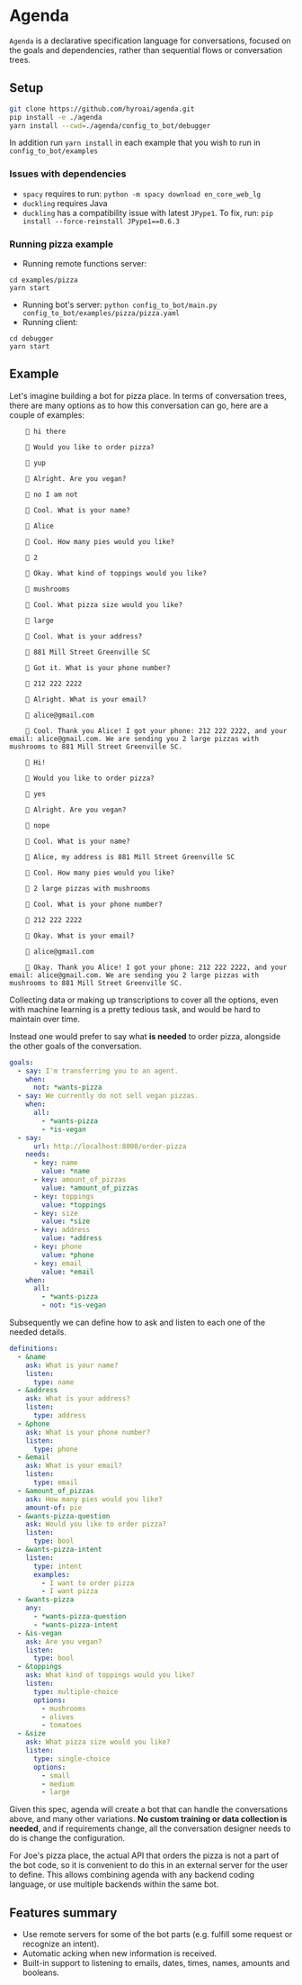 # Agenda

`Agenda` is a declarative specification language for conversations, focused on the goals and dependencies, rather than sequential flows or conversation trees.

## Setup

```bash
git clone https://github.com/hyroai/agenda.git
pip install -e ./agenda
yarn install --cwd=./agenda/config_to_bot/debugger
```

In addition run `yarn install` in each example that you wish to run in `config_to_bot/examples`

### Issues with dependencies

- `spacy` requires to run: `python -m spacy download en_core_web_lg`
- `duckling` requires Java
- `duckling` has a compatibility issue with latest `JPype1`. To fix, run: `pip install --force-reinstall JPype1==0.6.3`

### Running pizza example

- Running remote functions server:

```
cd examples/pizza
yarn start
```

- Running bot's server: `python config_to_bot/main.py config_to_bot/examples/pizza/pizza.yaml`
- Running client:

```
cd debugger
yarn start
```

## Example

Let's imagine building a bot for pizza place. In terms of conversation trees, there are many options as to how this conversation can go, here are a couple of examples:

```
    👩 hi there

    🤖 Would you like to order pizza?

    👩 yup

    🤖 Alright. Are you vegan?

    👩 no I am not

    🤖 Cool. What is your name?

    👩 Alice

    🤖 Cool. How many pies would you like?

    👩 2

    🤖 Okay. What kind of toppings would you like?

    👩 mushrooms

    🤖 Cool. What pizza size would you like?

    👩 large

    🤖 Cool. What is your address?

    👩 881 Mill Street Greenville SC

    🤖 Got it. What is your phone number?

    👩 212 222 2222

    🤖 Alright. What is your email?

    👩 alice@gmail.com

    🤖 Cool. Thank you Alice! I got your phone: 212 222 2222, and your email: alice@gmail.com. We are sending you 2 large pizzas with mushrooms to 881 Mill Street Greenville SC.
```

```
    👩 Hi!

    🤖 Would you like to order pizza?

    👩 yes

    🤖 Alright. Are you vegan?

    👩 nope

    🤖 Cool. What is your name?

    👩 Alice, my address is 881 Mill Street Greenville SC

    🤖 Cool. How many pies would you like?

    👩 2 large pizzas with mushrooms

    🤖 Cool. What is your phone number?

    👩 212 222 2222

    🤖 Okay. What is your email?

    👩 alice@gmail.com

    🤖 Okay. Thank you Alice! I got your phone: 212 222 2222, and your email: alice@gmail.com. We are sending you 2 large pizzas with mushrooms to 881 Mill Street Greenville SC.
```

Collecting data or making up transcriptions to cover all the options, even with machine learning is a pretty tedious task, and would be hard to maintain over time.

Instead one would prefer to say what **is needed** to order pizza, alongside the other goals of the conversation.

```yaml
goals:
  - say: I'm transferring you to an agent.
    when:
      not: *wants-pizza
  - say: We currently do not sell vegan pizzas.
    when:
      all:
        - *wants-pizza
        - *is-vegan
  - say:
      url: http://localhost:8000/order-pizza
    needs:
      - key: name
        value: *name
      - key: amount_of_pizzas
        value: *amount_of_pizzas
      - key: toppings
        value: *toppings
      - key: size
        value: *size
      - key: address
        value: *address
      - key: phone
        value: *phone
      - key: email
        value: *email
    when:
      all:
        - *wants-pizza
        - not: *is-vegan
```

Subsequently we can define how to ask and listen to each one of the needed details.

```yaml
definitions:
  - &name
    ask: What is your name?
    listen:
      type: name
  - &address
    ask: What is your address?
    listen:
      type: address
  - &phone
    ask: What is your phone number?
    listen:
      type: phone
  - &email
    ask: What is your email?
    listen:
      type: email
  - &amount_of_pizzas
    ask: How many pies would you like?
    amount-of: pie
  - &wants-pizza-question
    ask: Would you like to order pizza?
    listen:
      type: bool
  - &wants-pizza-intent
    listen:
      type: intent
      examples:
        - I want to order pizza
        - I want pizza
  - &wants-pizza
    any:
      - *wants-pizza-question
      - *wants-pizza-intent
  - &is-vegan
    ask: Are you vegan?
    listen:
      type: bool
  - &toppings
    ask: What kind of toppings would you like?
    listen:
      type: multiple-choice
      options:
        - mushrooms
        - olives
        - tomatoes
  - &size
    ask: What pizza size would you like?
    listen:
      type: single-choice
      options:
        - small
        - medium
        - large
```

Given this spec, agenda will create a bot that can handle the conversations above, and many other variations. **No custom training or data collection is needed**, and if requirements change, all the conversation designer needs to do is change the configuration.

For Joe's pizza place, the actual API that orders the pizza is not a part of the bot code, so it is convenient to do this in an external server for the user to define. This allows combining agenda with any backend coding language, or use multiple backends within the same bot.

## Features summary

- Use remote servers for some of the bot parts (e.g. fulfill some request or recognize an intent).
- Automatic acking when new information is received.
- Built-in support to listening to emails, dates, times, names, amounts and booleans.
